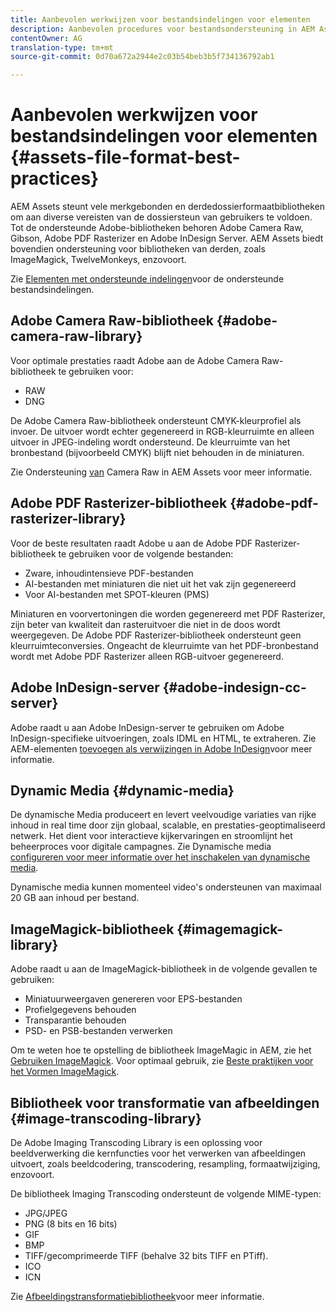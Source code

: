 ```yaml
---
title: Aanbevolen werkwijzen voor bestandsindelingen voor elementen
description: Aanbevolen procedures voor bestandsondersteuning in AEM Assets.
contentOwner: AG
translation-type: tm+mt
source-git-commit: 0d70a672a2944e2c03b54beb3b5f734136792ab1

---
```



# Aanbevolen werkwijzen voor bestandsindelingen voor elementen {#assets-file-format-best-practices}

AEM Assets steunt vele merkgebonden en derdedossierformaatbibliotheken om aan diverse vereisten van de dossiersteun van gebruikers te voldoen. Tot de ondersteunde Adobe-bibliotheken behoren Adobe Camera Raw, Gibson, Adobe PDF Rasterizer en Adobe InDesign Server. AEM Assets biedt bovendien ondersteuning voor bibliotheken van derden, zoals ImageMagick, TwelveMonkeys, enzovoort.

Zie [Elementen met ondersteunde indelingen](assets-formats.md)voor de ondersteunde bestandsindelingen.

## Adobe Camera Raw-bibliotheek {#adobe-camera-raw-library}

Voor optimale prestaties raadt Adobe aan de Adobe Camera Raw-bibliotheek te gebruiken voor:

* RAW
* DNG

De Adobe Camera Raw-bibliotheek ondersteunt CMYK-kleurprofiel als invoer. De uitvoer wordt echter gegenereerd in RGB-kleurruimte en alleen uitvoer in JPEG-indeling wordt ondersteund. De kleurruimte van het bronbestand (bijvoorbeeld CMYK) blijft niet behouden in de miniaturen.

Zie Ondersteuning [van](camera-raw.md) Camera Raw in AEM Assets voor meer informatie.

## Adobe PDF Rasterizer-bibliotheek {#adobe-pdf-rasterizer-library}

Voor de beste resultaten raadt Adobe u aan de Adobe PDF Rasterizer-bibliotheek te gebruiken voor de volgende bestanden:

* Zware, inhoudintensieve PDF-bestanden
* AI-bestanden met miniaturen die niet uit het vak zijn gegenereerd
* Voor AI-bestanden met SPOT-kleuren (PMS)

Miniaturen en voorvertoningen die worden gegenereerd met PDF Rasterizer, zijn beter van kwaliteit dan rasteruitvoer die niet in de doos wordt weergegeven. De Adobe PDF Rasterizer-bibliotheek ondersteunt geen kleurruimteconversies. Ongeacht de kleurruimte van het PDF-bronbestand wordt met Adobe PDF Rasterizer alleen RGB-uitvoer gegenereerd.

## Adobe InDesign-server {#adobe-indesign-cc-server}

Adobe raadt u aan Adobe InDesign-server te gebruiken om Adobe InDesign-specifieke uitvoeringen, zoals IDML en HTML, te extraheren. Zie AEM-elementen [toevoegen als verwijzingen in Adobe InDesign](managing-linked-subassets.md#add-aem-assets-as-references-in-adobe-indesign)voor meer informatie.

##  Dynamic Media {#dynamic-media}

De dynamische Media produceert en levert veelvoudige variaties van rijke inhoud in real time door zijn globaal, scalable, en prestaties-geoptimaliseerd netwerk. Het dient voor interactieve kijkervaringen en stroomlijnt het beheerproces voor digitale campagnes. Zie Dynamische media [configureren voor meer informatie over het inschakelen van dynamische media](config-dynamic.md).

Dynamische media kunnen momenteel video&#39;s ondersteunen van maximaal 20 GB aan inhoud per bestand.

## ImageMagick-bibliotheek {#imagemagick-library}

Adobe raadt u aan de ImageMagick-bibliotheek in de volgende gevallen te gebruiken:

* Miniatuurweergaven genereren voor EPS-bestanden
* Profielgegevens behouden
* Transparantie behouden
* PSD- en PSB-bestanden verwerken

Om te weten hoe te opstelling de bibliotheek ImageMagic in AEM, zie het [Gebruiken ImageMagick](media-handlers.md#an-example-using-imagemagick). Voor optimaal gebruik, zie [Beste praktijken voor het Vormen ImageMagick](best-practices-for-imagemagick.md).

## Bibliotheek voor transformatie van afbeeldingen {#image-transcoding-library}

De Adobe Imaging Transcoding Library is een oplossing voor beeldverwerking die kernfuncties voor het verwerken van afbeeldingen uitvoert, zoals beeldcodering, transcodering, resampling, formaatwijziging, enzovoort.

De bibliotheek Imaging Transcoding ondersteunt de volgende MIME-typen:

* JPG/JPEG
* PNG (8 bits en 16 bits)
* GIF
* BMP
* TIFF/gecomprimeerde TIFF (behalve 32 bits TIFF en PTiff).
* ICO
* ICN

Zie [Afbeeldingstransformatiebibliotheek](imaging-transcoding-library.md)voor meer informatie.
